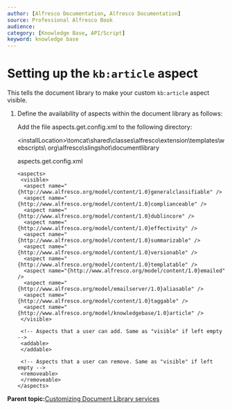 ```yaml
---
author: [Alfresco Documentation, Alfresco Documentation]
source: Professional Alfresco Book
audience: 
category: [Knowledge Base, API/Script]
keyword: knowledge base
---
```


# Setting up the `kb:article` aspect

This tells the document library to make your custom `kb:article` aspect visible.

1.  Define the availability of aspects within the document library as follows:

    Add the file aspects.get.config.xml to the following directory:

    <installLocation\>\\tomcat\\shared\\classes\\alfresco\\extension\\templates\\webscripts\\ org\\alfresco\\slingshot\\documentlibrary

    aspects.get.config.xml

    ```
    <aspects>
     <visible>
      <aspect name="{http://www.alfresco.org/model/content/1.0}generalclassifiable" />
      <aspect name="{http://www.alfresco.org/model/content/1.0}complianceable" />
      <aspect name="{http://www.alfresco.org/model/content/1.0}dublincore" />
      <aspect name="{http://www.alfresco.org/model/content/1.0}effectivity" />
      <aspect name="{http://www.alfresco.org/model/content/1.0}summarizable" />
      <aspect name="{http://www.alfresco.org/model/content/1.0}versionable" />
      <aspect name="{http://www.alfresco.org/model/content/1.0}templatable" />
      <aspect name="{http://www.alfresco.org/model/content/1.0}emailed" />
      <aspect name="{http://www.alfresco.org/model/emailserver/1.0}aliasable" />
      <aspect name="{http://www.alfresco.org/model/content/1.0}taggable" />
      <aspect name="{http://www.alfresco.org/model/knowledgebase/1.0}article" />
     </visible>
    
     <!-- Aspects that a user can add. Same as "visible" if left empty -->
     <addable>
     </addable>
    
     <!-- Aspects that a user can remove. Same as "visible" if left empty -->
     <removeable>
     </removeable>
    </aspects>
    ```


**Parent topic:**[Customizing Document Library services](../tasks/kb-code-doclibrary.md)

